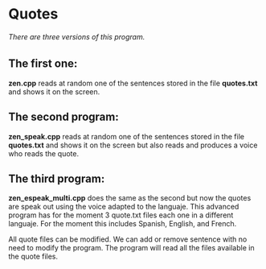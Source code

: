 # Quotes
###### There are three versions of this program. 

## The first one:
**zen.cpp** reads at random one of the sentences stored in the file **quotes.txt** and shows it on the screen. 

## The second program:
**zen_speak.cpp** reads at random one of the sentences stored in the file **quotes.txt** and shows it on the screen but also reads and produces a voice who reads the quote.

## The third program:
**zen_espeak_multi.cpp** does the same as the second but now the quotes are speak out using the voice adapted to the languaje. This advanced program has for the moment 3 quote.txt files each one in a different languaje. For the moment this includes Spanish, English, and French.

All quote files can be modified. We can add or remove sentence with no need to modify the program. The program will read all the files available in the quote files.
